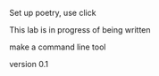 Set up poetry, use click 

This lab is in progress of being written

make a command line tool

version 0.1

